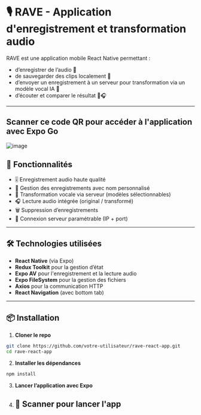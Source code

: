 # 🎙️ RAVE - Application d'enregistrement et transformation audio

RAVE est une application mobile React Native permettant :

- d’enregistrer de l’audio 🎤  
- de sauvegarder des clips localement 💾  
- d’envoyer un enregistrement à un serveur pour transformation via un modèle vocal IA 🔄  
- d’écouter et comparer le résultat 🧠🎧

---

## Scanner ce code QR pour accéder à l'application avec Expo Go

![image](https://github.com/user-attachments/assets/f6cc925a-7c78-4d87-aea0-f530229b2f2c)


## 🚀 Fonctionnalités

- 🎚️ Enregistrement audio haute qualité
- 📂 Gestion des enregistrements avec nom personnalisé
- 🔄 Transformation vocale via serveur (modèles sélectionnables)
- 🎧 Lecture audio intégrée (original / transformé)
- 🗑️ Suppression d’enregistrements
- 🔌 Connexion serveur paramétrable (IP + port)

---

## 🛠️ Technologies utilisées

- **React Native** (via Expo)
- **Redux Toolkit** pour la gestion d’état
- **Expo AV** pour l'enregistrement et la lecture audio
- **Expo FileSystem** pour la gestion des fichiers
- **Axios** pour la communication HTTP
- **React Navigation** (avec bottom tab)

---

## 📦 Installation

1. **Cloner le repo**

```bash
git clone https://github.com/votre-utilisateur/rave-react-app.git
cd rave-react-app
```

2. **Installer les dépendances**

```bash
npm install
```
3. **Lancer l’application avec Expo**

4. ## 📱 Scanner pour lancer l'app
